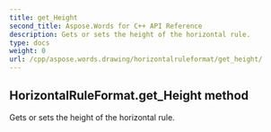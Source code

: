 ```yaml
---
title: get_Height
second_title: Aspose.Words for C++ API Reference
description: Gets or sets the height of the horizontal rule. 
type: docs
weight: 0
url: /cpp/aspose.words.drawing/horizontalruleformat/get_height/
---
```

## HorizontalRuleFormat.get_Height method


Gets or sets the height of the horizontal rule. 

